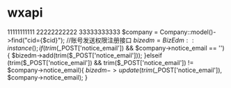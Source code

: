 # wxapi
11111111111
22222222222
33333333333
 $company = Company::model()->find("cid={$cid}");
            //账号发送权限注册接口
            $bizedm = BizEdm::instance();
            if(trim($_POST['notice_email']) && $company->notice_email == ''){
                $bizedm->add(trim($_POST['notice_email']));
            }elseif (trim($_POST['notice_email']) && trim($_POST['notice_email']) != $company->notice_email){
                $bizedm->update(trim($_POST['notice_email']), $company->notice_email);
            }

